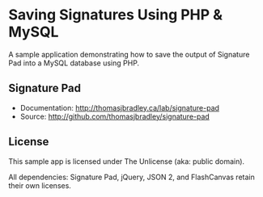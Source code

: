 # Saving Signatures Using PHP & MySQL

A sample application demonstrating how to save the output of Signature Pad into a MySQL database using PHP.

## Signature Pad

- Documentation: <http://thomasjbradley.ca/lab/signature-pad>
- Source: <http://github.com/thomasjbradley/signature-pad>

## License

This sample app is licensed under The Unlicense (aka: public domain).

All dependencies: Signature Pad, jQuery, JSON 2, and FlashCanvas retain their own licenses.
